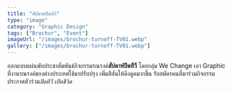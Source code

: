 ```yaml
---
title: "สัปดาห์ปิดทีวี"
type: "image"
category: "Graphic Design"
tags: ["Brochur", "Event"]
imageUrl: "/images/brochur-turnoff-TV01.webp"
gallery: ["/images/brochur-turnoff-TV01.webp"]
---
```


ออกแบบแผ่นพับประชาสัมพันธ์กิจกรรมรณรงค์**สัปดาห์ปิดทีวี** โดยกลุ่ม We Change เอา Graphic ที่งานรณรงค์ของต่างประเทศใช้มาปรับปรุง เพิ่มสีสันให้ดึงดูดมากขึ้น รับสมัครคนที่มาร่วมกิจกรรม ประกาศตัวร่วม*ปิดทีวี เปิดชีวิต*
